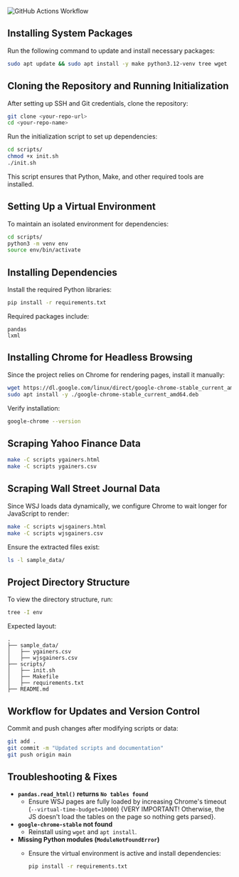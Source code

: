 ![GitHub Actions Workflow](https://github.com/<darreion>/<SP25_DS5111_rzu5vw>/actions/workflows/validations.yml/badge.svg)


## Installing System Packages

Run the following command to update and install necessary packages:

```bash
sudo apt update && sudo apt install -y make python3.12-venv tree wget
```

## Cloning the Repository and Running Initialization

After setting up SSH and Git credentials, clone the repository:

```bash
git clone <your-repo-url>
cd <your-repo-name>
```

Run the initialization script to set up dependencies:

```bash
cd scripts/
chmod +x init.sh
./init.sh
```

This script ensures that Python, Make, and other required tools are installed.

## Setting Up a Virtual Environment

To maintain an isolated environment for dependencies:

```bash
cd scripts/
python3 -m venv env
source env/bin/activate
```

## Installing Dependencies

Install the required Python libraries:

```bash
pip install -r requirements.txt
```

Required packages include:

```
pandas
lxml
```

## Installing Chrome for Headless Browsing

Since the project relies on Chrome for rendering pages, install it manually:

```bash
wget https://dl.google.com/linux/direct/google-chrome-stable_current_amd64.deb
sudo apt install -y ./google-chrome-stable_current_amd64.deb
```

Verify installation:

```bash
google-chrome --version
```

## Scraping Yahoo Finance Data

```bash
make -C scripts ygainers.html
make -C scripts ygainers.csv
```

## Scraping Wall Street Journal Data

Since WSJ loads data dynamically, we configure Chrome to wait longer for JavaScript to render:

```bash
make -C scripts wjsgainers.html
make -C scripts wjsgainers.csv
```

Ensure the extracted files exist:

```bash
ls -l sample_data/
```

## Project Directory Structure

To view the directory structure, run:

```bash
tree -I env
```

Expected layout:

```
.
├── sample_data/
│   ├── ygainers.csv
│   ├── wjsgainers.csv
├── scripts/
│   ├── init.sh
│   ├── Makefile
│   ├── requirements.txt
├── README.md
```

## Workflow for Updates and Version Control

Commit and push changes after modifying scripts or data:

```bash
git add .
git commit -m "Updated scripts and documentation"
git push origin main
```

## Troubleshooting & Fixes

- **`pandas.read_html()` returns `No tables found`**
  - Ensure WSJ pages are fully loaded by increasing Chrome's timeout (`--virtual-time-budget=10000`) {VERY IMPORTANT! Otherwise, the JS doesn't load the tables on the page so nothing gets parsed}.
- **`google-chrome-stable` not found**
  - Reinstall using `wget` and `apt install`.
- **Missing Python modules (`ModuleNotFoundError`)**
  - Ensure the virtual environment is active and install dependencies:

    ```bash
    pip install -r requirements.txt
    ```


